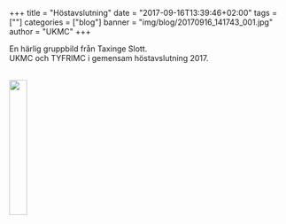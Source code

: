 +++
title = "Höstavslutning"
date = "2017-09-16T13:39:46+02:00"
tags = [""]
categories = ["blog"]
banner = "img/blog/20170916_141743_001.jpg"
author = "UKMC"
+++



En härlig gruppbild från Taxinge Slott.  
UKMC och TYFRIMC i gemensam höstavslutning 2017. 



</br>
<a href="/img/blog/20170916_141743_001.jpg"> 
<img src="/img/blog/20170916_141743_001-01.jpg" height="auto" width="25%"> 